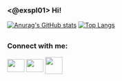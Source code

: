 ### <@exspl01> Hi!

[![Anurag's GitHub stats](https://github-readme-stats.vercel.app/api?username=ex007r&show_icons=true&theme=tokyonight&bg_color=0d1117&border_color=0d1117&text_color=e6e6e6&title_color=367bf0&icon_color=47d4b9&hide_title=true)](https://)
[![Top Langs](https://github-readme-stats.vercel.app/api/top-langs/?username=ex007r&theme=tokyonight&bg_color=130,0d1117,47d4b9&border_color=0d1117&text_color=e6e6e6&title_color=367bf0&icon_color=47d4b9&hide_title=true)](https://)

##
  
<h3 align="left">Connect with me:</h3>
<p align="left">
<a href="seu link" target="blank"><img align="center" src="https://cdn.jsdelivr.net/gh/devicons/devicon/icons/twitter/twitter-original.svg" alt="" height="30" width="40"/></a>
<a href="seu link" target="blank"><img align="center" src="https://cdn.jsdelivr.net/gh/devicons/devicon/icons/linkedin/linkedin-original.svg" alt="" height="30" width="40" /></a>
<a href="seu link" target="blank"><img align="center" src="https://img.icons8.com/fluency/48/000000/instagram-new.png" alt="" height="40" width="40" /></a>
</p>


  
